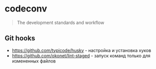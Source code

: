 # codeconv

> The development standards and workflow

## Git hooks

- https://github.com/typicode/husky - настройка и установка хуков
- https://github.com/okonet/lint-staged - запуск команд только для измененных файлов
